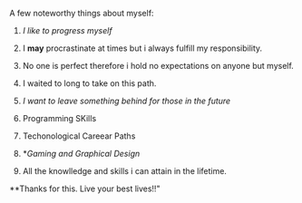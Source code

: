 A few noteworthy things about myself:

1. _I like to progress myself_
  1. I **may** procrastinate at times but i always fulfill my responsibility.
  2. No one is perfect therefore i hold no expectations on anyone but myself.
  3. I waited to long to take on this path.

2. _I want to leave something behind for those in the future_

  1. Programming SKills
  2. Techonological Careear Paths
  3. **Gaming and Graphical Design*
  4. All the knowlledge and skills i can attain in the lifetime.
  
**Thanks for this. Live your best lives!!"

